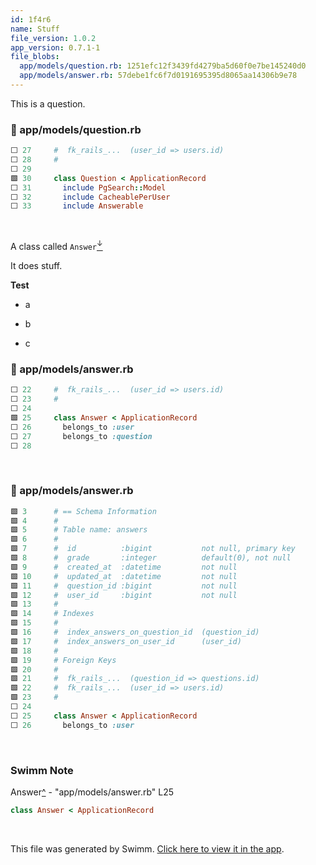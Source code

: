 ```yaml
---
id: 1f4r6
name: Stuff
file_version: 1.0.2
app_version: 0.7.1-1
file_blobs:
  app/models/question.rb: 1251efc12f3439fd4279ba5d60f0e7be145240d0
  app/models/answer.rb: 57debe1fc6f7d0191695395d8065aa14306b9e78
---
```


This is a question.
<!-- NOTE-swimm-snippet: the lines below link your snippet to Swimm -->
### 📄 app/models/question.rb
```ruby
⬜ 27     #  fk_rails_...  (user_id => users.id)
⬜ 28     #
⬜ 29     
🟩 30     class Question < ApplicationRecord
⬜ 31       include PgSearch::Model
⬜ 32       include CacheablePerUser
⬜ 33       include Answerable
```

<br/>

A class called `Answer`[<sup id="Z1InQ7H">↓</sup>](#f-Z1InQ7H)

It does stuff.

**Test**

*   a
    
*   b
    
*   c
<!-- NOTE-swimm-snippet: the lines below link your snippet to Swimm -->
### 📄 app/models/answer.rb
```ruby
⬜ 22     #  fk_rails_...  (user_id => users.id)
⬜ 23     #
⬜ 24     
🟩 25     class Answer < ApplicationRecord
⬜ 26       belongs_to :user
⬜ 27       belongs_to :question
⬜ 28     
```

<br/>

<!-- NOTE-swimm-snippet: the lines below link your snippet to Swimm -->
### 📄 app/models/answer.rb
```ruby
🟩 3      # == Schema Information
🟩 4      #
🟩 5      # Table name: answers
🟩 6      #
🟩 7      #  id          :bigint           not null, primary key
🟩 8      #  grade       :integer          default(0), not null
🟩 9      #  created_at  :datetime         not null
🟩 10     #  updated_at  :datetime         not null
🟩 11     #  question_id :bigint           not null
🟩 12     #  user_id     :bigint           not null
🟩 13     #
🟩 14     # Indexes
🟩 15     #
🟩 16     #  index_answers_on_question_id  (question_id)
🟩 17     #  index_answers_on_user_id      (user_id)
🟩 18     #
🟩 19     # Foreign Keys
🟩 20     #
🟩 21     #  fk_rails_...  (question_id => questions.id)
🟩 22     #  fk_rails_...  (user_id => users.id)
🟩 23     #
⬜ 24     
⬜ 25     class Answer < ApplicationRecord
⬜ 26       belongs_to :user
```

<br/>

<!-- THIS IS AN AUTOGENERATED SECTION. DO NOT EDIT THIS SECTION DIRECTLY -->
### Swimm Note

<span id="f-Z1InQ7H">Answer</span>[^](#Z1InQ7H) - "app/models/answer.rb" L25
```ruby
class Answer < ApplicationRecord
```

<br/>

This file was generated by Swimm. [Click here to view it in the app](https://app.swimm.io/repos/Z2l0aHViJTNBJTNBc3BhY2VkJTNBJTNBbGlwYW5za2k=/docs/1f4r6).